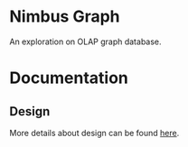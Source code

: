 # Nimbus Graph

An exploration on OLAP graph database.

# Documentation

## Design

More details about design can be found [here](https://github.com/BlazingNimbus/nimbus/blob/main/docs/design/Overview.md).
